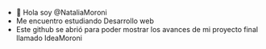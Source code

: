 - 👋 Hola soy @NataliaMoroni
- Me encuentro estudiando Desarrollo web
- Este github se abrió para poder mostrar los avances de mi proyecto final llamado IdeaMoroni


<!---
NataliaMoroni/NataliaMoroni is a ✨ special ✨ repository because its `README.md` (this file) appears on your GitHub profile.
You can click the Preview link to take a look at your changes.
--->

